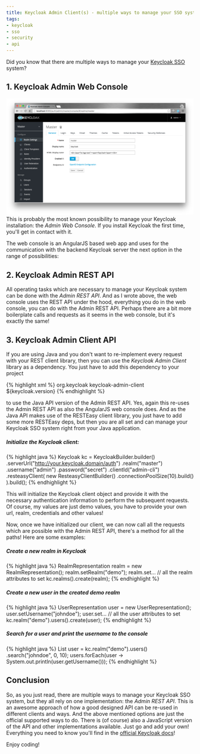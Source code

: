 ```yaml
---
title: Keycloak Admin Client(s) - multiple ways to manage your SSO system
tags:
- keycloak
- sso
- security
- api
---
```


Did you know that there are multiple ways to manage your [Keycloak SSO](http://www.keycloak.org) system?


## 1. Keycloak Admin Web Console

<a href="#" data-featherlight="/images/keycloak_admin_web_console.png"><img src="/images/keycloak_admin_web_console.png" alt="Keycloak Admin Web Console" class="postimg"/></a>
This is probably the most known possibility to manage your Keycloak installation: the _Admin Web Console_.
If you install Keycloak the first time, you'll get in contact with it.

The web console is an AngularJS based web app and uses for the communication with the backend Keycloak server the next option in the range of possibilities:

## 2. Keycloak Admin REST API

All operating tasks which are necessary to manage your Keycloak system can be done with the _Admin REST API_. And as I wrote above, the web console uses the REST API under the hood, everything you do in the web console, you can do with the Admin REST API. Perhaps there are a bit more boilerplate calls and requests as it seems in the web console, but it's exactly the same!

## 3. Keycloak Admin Client API

If you are using Java and you don't want to re-implement every request with your REST client library, then you can use the _Keycloak Admin Client_ library as a dependency. You just have to add this dependency to your project

{% highlight xml %}
<dependency>
    <groupId>org.keycloak</groupId>
    <artifactId>keycloak-admin-client</artifactId>
    <version>${keycloak.version}</version>
</dependency>
{% endhighlight %}

to use the Java API version of the Admin REST API. Yes, again this re-uses the Admin REST API as also the AngularJS web console does.
And as the Java API makes use of the RESTEasy client library, you just have to add some more RESTEasy deps, but then you are all set and can manage your Keycloak SSO system right from your Java application.

##### Initialize the Keycloak client:

{% highlight java %}
Keycloak kc = KeycloakBuilder.builder()
            .serverUrl("http://your.keycloak.domain/auth")
            .realm("master")
            .username("admin")
            .password("secret")
            .clientId("admin-cli")
            .resteasyClient(
                new ResteasyClientBuilder()
                    .connectionPoolSize(10).build()
            ).build();
{% endhighlight %}

This will initialize the Keycloak client object and provide it with the necessary authentication information to perform the subsequent requests. Of course, my values are just demo values, you have to provide your own url, realm, credentials and other values!

Now, once we have initialized our client, we can now call all the requests which are possible with the Admin REST API, there's a method for all the paths! Here are some examples:

##### Create a new realm in Keycloak

{% highlight java %}
RealmRepresentation realm = new RealmRepresentation();
realm.setRealm("demo");
realm.set... // all the realm attributes to set
kc.realms().create(realm);
{% endhighlight %}

##### Create a new user in the created demo realm

{% highlight java %}
UserRepresentation user = new UserRepresentation();
user.setUsername("johndoe");
user.set... // all the user attributes to set
kc.realm("demo").users().create(user);
{% endhighlight %}

##### Search for a user and print the username to the console

{% highlight java %}
List<UserRepresentation> user = kc.realm("demo").users()
                                    .search("johndoe", 0, 10);
users.forEach(user -> System.out.println(user.getUsername()));
{% endhighlight %}

## Conclusion

So, as you just read, there are multiple ways to manage your Keycloak SSO system, but they all rely on one implementation: the _Admin REST API_.
This is an awesome approach of how a good designed API can be re-used in different clients and ways.
And the above mentioned options are just the official supported ways to do. There is (of course) also a JavaScript version of the API and other implementations available. Just go and add your own! Everything you need to know you'll find in the [official Keycloak docs](http://www.keycloak.org/documentation.html)!

Enjoy coding!
